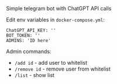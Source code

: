 Simple telegram bot with ChatGPT API calls

Edit env variables in `docker-compose.yml`:
```
ChatGPT_API_KEY: ''
BOT_TOKEN: ''
ADMINS: 'ID here'
```

Admin commands:

- `/add id` - add user to whitelist
- `/remove id` - remove user from whitelist
- `/list` - show list